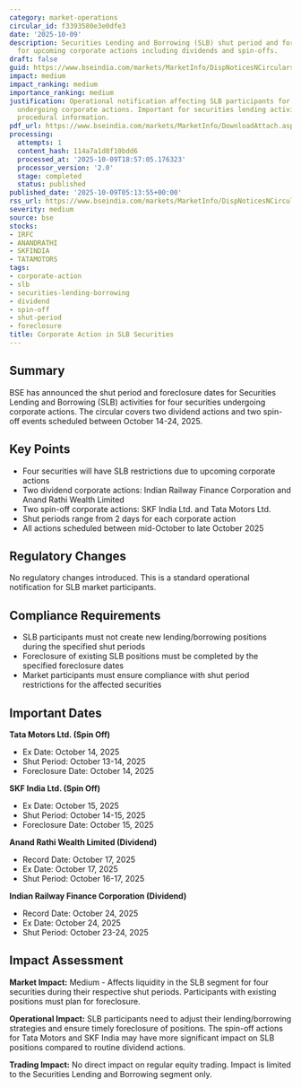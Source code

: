 ```yaml
---
category: market-operations
circular_id: f3393580e3e0dfe3
date: '2025-10-09'
description: Securities Lending and Borrowing (SLB) shut period and foreclosure dates
  for upcoming corporate actions including dividends and spin-offs.
draft: false
guid: https://www.bseindia.com/markets/MarketInfo/DispNoticesNCirculars.aspx?Noticeid={964FB197-01BB-4796-B4B6-596E1188AFD8}&noticeno=20251009-2&dt=10/09/2025&icount=2&totcount=72&flag=0
impact: medium
impact_ranking: medium
importance_ranking: medium
justification: Operational notification affecting SLB participants for four securities
  undergoing corporate actions. Important for securities lending activities but routine
  procedural information.
pdf_url: https://www.bseindia.com/markets/MarketInfo/DownloadAttach.aspx?id=20251009-2&attachedId=5774ea9a-8ed8-4e0f-b086-37f553006db2
processing:
  attempts: 1
  content_hash: 114a7a1d8f10bdd6
  processed_at: '2025-10-09T18:57:05.176323'
  processor_version: '2.0'
  stage: completed
  status: published
published_date: '2025-10-09T05:13:55+00:00'
rss_url: https://www.bseindia.com/markets/MarketInfo/DispNoticesNCirculars.aspx?Noticeid={964FB197-01BB-4796-B4B6-596E1188AFD8}&noticeno=20251009-2&dt=10/09/2025&icount=2&totcount=72&flag=0
severity: medium
source: bse
stocks:
- IRFC
- ANANDRATHI
- SKFINDIA
- TATAMOTORS
tags:
- corporate-action
- slb
- securities-lending-borrowing
- dividend
- spin-off
- shut-period
- foreclosure
title: Corporate Action in SLB Securities
---
```


## Summary

BSE has announced the shut period and foreclosure dates for Securities Lending and Borrowing (SLB) activities for four securities undergoing corporate actions. The circular covers two dividend actions and two spin-off events scheduled between October 14-24, 2025.

## Key Points

- Four securities will have SLB restrictions due to upcoming corporate actions
- Two dividend corporate actions: Indian Railway Finance Corporation and Anand Rathi Wealth Limited
- Two spin-off corporate actions: SKF India Ltd. and Tata Motors Ltd.
- Shut periods range from 2 days for each corporate action
- All actions scheduled between mid-October to late October 2025

## Regulatory Changes

No regulatory changes introduced. This is a standard operational notification for SLB market participants.

## Compliance Requirements

- SLB participants must not create new lending/borrowing positions during the specified shut periods
- Foreclosure of existing SLB positions must be completed by the specified foreclosure dates
- Market participants must ensure compliance with shut period restrictions for the affected securities

## Important Dates

**Tata Motors Ltd. (Spin Off)**
- Ex Date: October 14, 2025
- Shut Period: October 13-14, 2025
- Foreclosure Date: October 14, 2025

**SKF India Ltd. (Spin Off)**
- Ex Date: October 15, 2025
- Shut Period: October 14-15, 2025
- Foreclosure Date: October 15, 2025

**Anand Rathi Wealth Limited (Dividend)**
- Record Date: October 17, 2025
- Ex Date: October 17, 2025
- Shut Period: October 16-17, 2025

**Indian Railway Finance Corporation (Dividend)**
- Record Date: October 24, 2025
- Ex Date: October 24, 2025
- Shut Period: October 23-24, 2025

## Impact Assessment

**Market Impact:** Medium - Affects liquidity in the SLB segment for four securities during their respective shut periods. Participants with existing positions must plan for foreclosure.

**Operational Impact:** SLB participants need to adjust their lending/borrowing strategies and ensure timely foreclosure of positions. The spin-off actions for Tata Motors and SKF India may have more significant impact on SLB positions compared to routine dividend actions.

**Trading Impact:** No direct impact on regular equity trading. Impact is limited to the Securities Lending and Borrowing segment only.